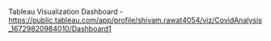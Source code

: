 Tableau Visualization Dashboard - https://public.tableau.com/app/profile/shivam.rawat4054/viz/CovidAnalysis_16729820984010/Dashboard1
